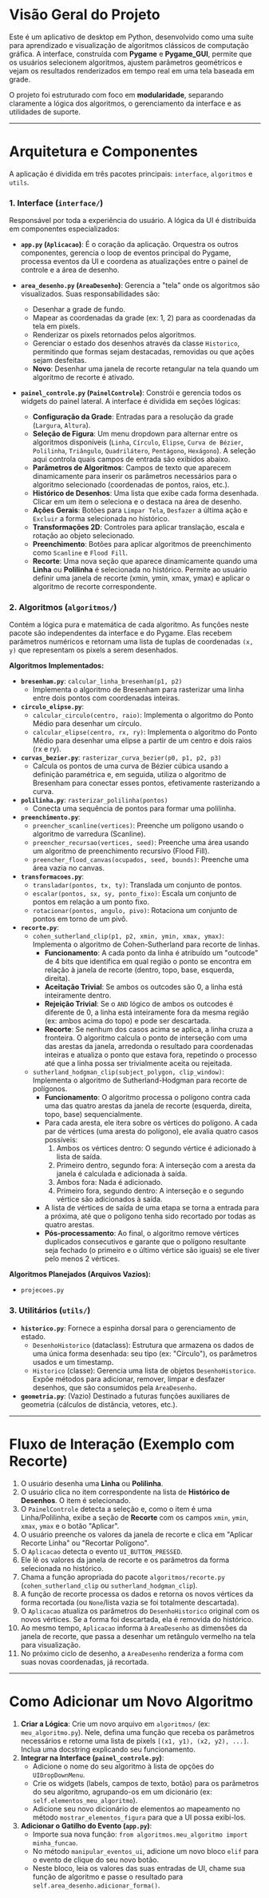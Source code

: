 # Visão Geral do Projeto

Este é um aplicativo de desktop em Python, desenvolvido como uma suíte para aprendizado e visualização de algoritmos clássicos de computação gráfica. A interface, construída com **Pygame** e **Pygame_GUI**, permite que os usuários selecionem algoritmos, ajustem parâmetros geométricos e vejam os resultados renderizados em tempo real em uma tela baseada em grade.

O projeto foi estruturado com foco em **modularidade**, separando claramente a lógica dos algoritmos, o gerenciamento da interface e as utilidades de suporte.

---

# Arquitetura e Componentes

A aplicação é dividida em três pacotes principais: `interface`, `algoritmos` e `utils`.

### 1. Interface (`interface/`)

Responsável por toda a experiência do usuário. A lógica da UI é distribuída em componentes especializados:

- **`app.py` (`Aplicacao`)**: É o coração da aplicação. Orquestra os outros componentes, gerencia o loop de eventos principal do Pygame, processa eventos da UI e coordena as atualizações entre o painel de controle e a área de desenho.

- **`area_desenho.py` (`AreaDesenho`)**: Gerencia a "tela" onde os algoritmos são visualizados. Suas responsabilidades são:
    - Desenhar a grade de fundo.
    - Mapear as coordenadas da grade (ex: 1, 2) para as coordenadas da tela em pixels.
    - Renderizar os pixels retornados pelos algoritmos.
    - Gerenciar o estado dos desenhos através da classe `Historico`, permitindo que formas sejam destacadas, removidas ou que ações sejam desfeitas.
    - **Novo**: Desenhar uma janela de recorte retangular na tela quando um algoritmo de recorte é ativado.

- **`painel_controle.py` (`PainelControle`)**: Constrói e gerencia todos os widgets do painel lateral. A interface é dividida em seções lógicas:
    - **Configuração da Grade**: Entradas para a resolução da grade (`Largura`, `Altura`).
    - **Seleção de Figura**: Um menu dropdown para alternar entre os algoritmos disponíveis (`Linha`, `Círculo`, `Elipse`, `Curva de Bézier`, `Polilinha`, `Triângulo`, `Quadrilátero`, `Pentágono`, `Hexágono`). A seleção aqui controla quais campos de entrada são exibidos abaixo.
    - **Parâmetros de Algoritmos**: Campos de texto que aparecem dinamicamente para inserir os parâmetros necessários para o algoritmo selecionado (coordenadas de pontos, raios, etc.).
    - **Histórico de Desenhos**: Uma lista que exibe cada forma desenhada. Clicar em um item o seleciona e o destaca na área de desenho.
    - **Ações Gerais**: Botões para `Limpar Tela`, `Desfazer` a última ação e `Excluir` a forma selecionada no histórico.
    - **Transformações 2D**: Controles para aplicar translação, escala e rotação ao objeto selecionado.
    - **Preenchimento**: Botões para aplicar algoritmos de preenchimento como `Scanline` e `Flood Fill`.
    - **Recorte**: Uma nova seção que aparece dinamicamente quando uma **Linha** ou **Polilinha** é selecionada no histórico. Permite ao usuário definir uma janela de recorte (xmin, ymin, xmax, ymax) e aplicar o algoritmo de recorte correspondente.

### 2. Algoritmos (`algoritmos/`)

Contém a lógica pura e matemática de cada algoritmo. As funções neste pacote são independentes da interface e do Pygame. Elas recebem parâmetros numéricos e retornam uma lista de tuplas de coordenadas `(x, y)` que representam os pixels a serem desenhados.

**Algoritmos Implementados:**
- **`bresenham.py`**: `calcular_linha_bresenham(p1, p2)`
    - Implementa o algoritmo de Bresenham para rasterizar uma linha entre dois pontos com coordenadas inteiras.
- **`circulo_elipse.py`**: 
    - `calcular_circulo(centro, raio)`: Implementa o algoritmo do Ponto Médio para desenhar um círculo.
    - `calcular_elipse(centro, rx, ry)`: Implementa o algoritmo do Ponto Médio para desenhar uma elipse a partir de um centro e dois raios (rx e ry).
- **`curvas_bezier.py`**: `rasterizar_curva_bezier(p0, p1, p2, p3)`
    - Calcula os pontos de uma curva de Bézier cúbica usando a definição paramétrica e, em seguida, utiliza o algoritmo de Bresenham para conectar esses pontos, efetivamente rasterizando a curva.
- **`polilinha.py`**: `rasterizar_polilinha(pontos)`
    - Conecta uma sequência de pontos para formar uma polilinha.
- **`preenchimento.py`**:
    - `preencher_scanline(vertices)`: Preenche um polígono usando o algoritmo de varredura (Scanline).
    - `preencher_recursao(vertices, seed)`: Preenche uma área usando um algoritmo de preenchimento recursivo (Flood Fill).
    - `preencher_flood_canvas(ocupados, seed, bounds)`: Preenche uma área vazia no canvas.
- **`transformacoes.py`**:
    - `transladar(pontos, tx, ty)`: Translada um conjunto de pontos.
    - `escalar(pontos, sx, sy, ponto_fixo)`: Escala um conjunto de pontos em relação a um ponto fixo.
    - `rotacionar(pontos, angulo, pivo)`: Rotaciona um conjunto de pontos em torno de um pivô.
- **`recorte.py`**:
    - `cohen_sutherland_clip(p1, p2, xmin, ymin, xmax, ymax)`: Implementa o algoritmo de Cohen-Sutherland para recorte de linhas.
        - **Funcionamento**: A cada ponto da linha é atribuído um "outcode" de 4 bits que identifica em qual região o ponto se encontra em relação à janela de recorte (dentro, topo, base, esquerda, direita).
        - **Aceitação Trivial**: Se ambos os outcodes são 0, a linha está inteiramente dentro.
        - **Rejeição Trivial**: Se o `AND` lógico de ambos os outcodes é diferente de 0, a linha está inteiramente fora da mesma região (ex: ambos acima do topo) e pode ser descartada.
        - **Recorte**: Se nenhum dos casos acima se aplica, a linha cruza a fronteira. O algoritmo calcula o ponto de interseção com uma das arestas da janela, arredonda o resultado para coordenadas inteiras e atualiza o ponto que estava fora, repetindo o processo até que a linha possa ser trivialmente aceita ou rejeitada.
    - `sutherland_hodgman_clip(subject_polygon, clip_window)`: Implementa o algoritmo de Sutherland-Hodgman para recorte de polígonos.
        - **Funcionamento**: O algoritmo processa o polígono contra cada uma das quatro arestas da janela de recorte (esquerda, direita, topo, base) sequencialmente.
        - Para cada aresta, ele itera sobre os vértices do polígono. A cada par de vértices (uma aresta do polígono), ele avalia quatro casos possíveis:
            1.  Ambos os vértices dentro: O segundo vértice é adicionado à lista de saída.
            2.  Primeiro dentro, segundo fora: A interseção com a aresta da janela é calculada e adicionada à saída.
            3.  Ambos fora: Nada é adicionado.
            4.  Primeiro fora, segundo dentro: A interseção e o segundo vértice são adicionados à saída.
        - A lista de vértices de saída de uma etapa se torna a entrada para a próxima, até que o polígono tenha sido recortado por todas as quatro arestas.
        - **Pós-processamento**: Ao final, o algoritmo remove vértices duplicados consecutivos e garante que o polígono resultante seja fechado (o primeiro e o último vértice são iguais) se ele tiver pelo menos 2 vértices.

**Algoritmos Planejados (Arquivos Vazios):**
- `projecoes.py`

### 3. Utilitários (`utils/`)

- **`historico.py`**: Fornece a espinha dorsal para o gerenciamento de estado.
    - `DesenhoHistorico` (dataclass): Estrutura que armazena os dados de uma única forma desenhada: seu tipo (ex: "Círculo"), os parâmetros usados e um timestamp.
    - `Historico` (classe): Gerencia uma lista de objetos `DesenhoHistorico`. Expõe métodos para adicionar, remover, limpar e desfazer desenhos, que são consumidos pela `AreaDesenho`.
- **`geometria.py`**: (Vazio) Destinado a futuras funções auxiliares de geometria (cálculos de distância, vetores, etc.).

---

# Fluxo de Interação (Exemplo com Recorte)

1.  O usuário desenha uma **Linha** ou **Polilinha**.
2.  O usuário clica no item correspondente na lista de **Histórico de Desenhos**. O item é selecionado.
3.  O `PainelControle` detecta a seleção e, como o item é uma Linha/Polilinha, exibe a seção de **Recorte** com os campos `xmin`, `ymin`, `xmax`, `ymax` e o botão "Aplicar".
4.  O usuário preenche os valores da janela de recorte e clica em "Aplicar Recorte Linha" ou "Recortar Polígono".
5.  O `Aplicacao` detecta o evento `UI_BUTTON_PRESSED`.
6.  Ele lê os valores da janela de recorte e os parâmetros da forma selecionada no histórico.
7.  Chama a função apropriada do pacote `algoritmos/recorte.py` (`cohen_sutherland_clip` ou `sutherland_hodgman_clip`).
8.  A função de recorte processa os dados e retorna os novos vértices da forma recortada (ou `None`/lista vazia se foi totalmente descartada).
9.  O `Aplicacao` atualiza os parâmetros do `DesenhoHistorico` original com os novos vértices. Se a forma foi descartada, ela é removida do histórico.
10. Ao mesmo tempo, `Aplicacao` informa à `AreaDesenho` as dimensões da janela de recorte, que passa a desenhar um retângulo vermelho na tela para visualização.
11. No próximo ciclo de desenho, a `AreaDesenho` renderiza a forma com suas novas coordenadas, já recortada.

---

# Como Adicionar um Novo Algoritmo

1.  **Criar a Lógica**: Crie um novo arquivo em `algoritmos/` (ex: `meu_algoritmo.py`). Nele, defina uma função que receba os parâmetros necessários e retorne uma lista de pixels `[(x1, y1), (x2, y2), ...]`. Inclua uma docstring explicando seu funcionamento.
2.  **Integrar na Interface (`painel_controle.py`)**:
    - Adicione o nome do seu algoritmo à lista de opções do `UIDropDownMenu`.
    - Crie os widgets (labels, campos de texto, botão) para os parâmetros do seu algoritmo, agrupando-os em um dicionário (ex: `self.elementos_meu_algoritmo`).
    - Adicione seu novo dicionário de elementos ao mapeamento no método `mostrar_elementos_figura` para que a UI possa exibi-los.
3.  **Adicionar o Gatilho do Evento (`app.py`)**:
    - Importe sua nova função: `from algoritmos.meu_algoritmo import minha_funcao`.
    - No método `manipular_eventos_ui`, adicione um novo bloco `elif` para o evento de clique do seu novo botão.
    - Neste bloco, leia os valores das suas entradas de UI, chame sua função de algoritmo e passe o resultado para `self.area_desenho.adicionar_forma()`.